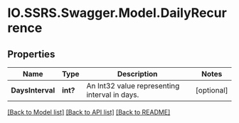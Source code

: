# IO.SSRS.Swagger.Model.DailyRecurrence
## Properties

Name | Type | Description | Notes
------------ | ------------- | ------------- | -------------
**DaysInterval** | **int?** | An Int32 value representing interval in days. | [optional] 

[[Back to Model list]](../README.md#documentation-for-models) [[Back to API list]](../README.md#documentation-for-api-endpoints) [[Back to README]](../README.md)

